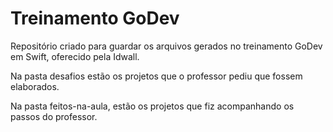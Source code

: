 # Treinamento GoDev
Repositório criado para guardar os arquivos gerados no treinamento GoDev em Swift, oferecido pela Idwall.

Na pasta desafios estão os projetos que o professor pediu que fossem elaborados.

Na pasta feitos-na-aula, estão os projetos que fiz acompanhando os passos do professor.
